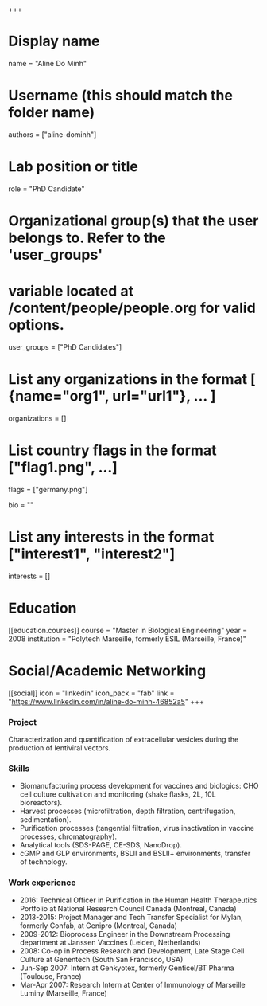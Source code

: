 +++
# Display name
name = "Aline Do Minh"

# Username (this should match the folder name)
authors = ["aline-dominh"]

# Lab position or title
role = "PhD Candidate"

# Organizational group(s) that the user belongs to. Refer to the 'user_groups'
# variable located at /content/people/people.org for valid options.
user_groups = ["PhD Candidates"]

# List any organizations in the format [ {name="org1", url="url1"}, ... ]
organizations = []

# List country flags in the format ["flag1.png", ...]
flags = ["germany.png"]

bio = ""

# List any interests in the format ["interest1", "interest2"]
interests = []

# Education
[[education.courses]]
  course = "Master in Biological Engineering"
  year = 2008
  institution = "Polytech Marseille, formerly ESIL (Marseille, France)"

# Social/Academic Networking
[[social]]
  icon = "linkedin"
  icon_pack = "fab"
  link = "https://www.linkedin.com/in/aline-do-minh-46852a5"
+++

### Project
Characterization and quantification of extracellular vesicles during the
production of lentiviral vectors.

### Skills
- Biomanufacturing process development for vaccines and biologics: CHO cell
  culture cultivation and monitoring (shake flasks, 2L, 10L bioreactors).
- Harvest processes (microfiltration, depth filtration, centrifugation,
  sedimentation).
- Purification processes (tangential filtration, virus inactivation in vaccine
  processes, chromatography).
- Analytical tools (SDS-PAGE, CE-SDS, NanoDrop).
- cGMP and GLP environments, BSLII and BSLII+ environments, transfer of
  technology.

### Work experience
- 2016: Technical Officer in Purification in the Human Health Therapeutics
  Portfolio at National Research Council Canada (Montreal, Canada)
- 2013-2015: Project Manager and Tech Transfer Specialist for Mylan, formerly
  Confab, at Genipro (Montreal, Canada)
- 2009-2012: Bioprocess Engineer in the Downstream Processing department at
  Janssen Vaccines (Leiden, Netherlands)
- 2008: Co-op in Process Research and Development, Late Stage Cell Culture at
  Genentech (South San Francisco, USA)
- Jun-Sep 2007: Intern at Genkyotex, formerly Genticel/BT Pharma (Toulouse,
  France)
- Mar-Apr 2007: Research Intern at Center of Immunology of Marseille Luminy
  (Marseille, France)
